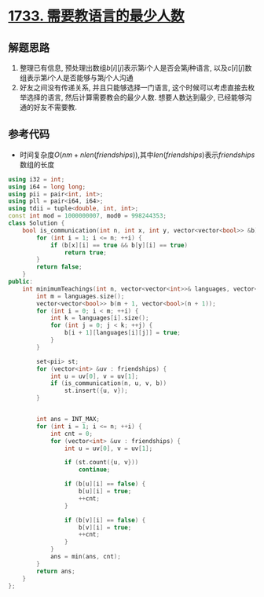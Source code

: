 # [1733. 需要教语言的最少人数](https://leetcode.cn/problems/minimum-number-of-people-to-teach/)

## 解题思路

1. 整理已有信息, 预处理出数组$b[i][j]$表示第$i$个人是否会第$j$种语言, 以及$c[i][j]$数组表示第$i$个人是否能够与第$j$个人沟通
2. 好友之间没有传递关系, 并且只能够选择一门语言, 这个时候可以考虑直接去枚举选择的语言, 然后计算需要教会的最少人数. 想要人数达到最少, 已经能够沟通的好友不需要教.


## 参考代码

+ 时间复杂度$O(nm + nlen(friendships))$,其中$len(friendships)$表示$friendships$数组的长度


```cpp
using i32 = int;
using i64 = long long;
using pii = pair<int, int>;
using pll = pair<i64, i64>;
using tdii = tuple<double, int, int>;
const int mod = 1000000007, mod0 = 998244353;
class Solution {
    bool is_communication(int n, int x, int y, vector<vector<bool>> &b) {
        for (int i = 1; i <= n; ++i) {
            if (b[x][i] == true && b[y][i] == true)
                return true;
        }
        return false;
    }
public:
    int minimumTeachings(int n, vector<vector<int>>& languages, vector<vector<int>>& friendships) {
        int m = languages.size();
        vector<vector<bool>> b(m + 1, vector<bool>(n + 1));
        for (int i = 0; i < m; ++i) {
            int k = languages[i].size();
            for (int j = 0; j < k; ++j) {
                b[i + 1][languages[i][j]] = true;
            }
        }

        set<pii> st;
        for (vector<int> &uv : friendships) {
            int u = uv[0], v = uv[1];
            if (is_communication(n, u, v, b))
                st.insert({u, v});
        }


        int ans = INT_MAX;
        for (int i = 1; i <= n; ++i) {
            int cnt = 0;
            for (vector<int> &uv : friendships) {
                int u = uv[0], v = uv[1];

                if (st.count({u, v}))
                    continue;

                if (b[u][i] == false) {
                    b[u][i] = true;
                    ++cnt;
                }

                if (b[v][i] == false) {
                    b[v][i] = true;
                    ++cnt;
                }
            }
            ans = min(ans, cnt);
        }
        return ans;
    }
};

```

